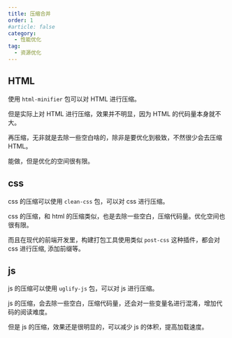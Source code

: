 ```yaml
---
title: 压缩合并
order: 1
#article: false
category:
  - 性能优化
tag:
  - 资源优化
---
```


## HTML 

使用 `html-minifier` 包可以对 HTML 进行压缩。

但是实际上对 HTML 进行压缩，效果并不明显，因为 HTML 的代码量本身就不大。

再压缩，无非就是去除一些空白啥的，除非是要优化到极致，不然很少会去压缩 HTML。

能做，但是优化的空间很有限。

## css

css 的压缩可以使用 `clean-css` 包，可以对 css 进行压缩。

css 的压缩，和 html 的压缩类似，也是去除一些空白，压缩代码量。优化空间也很有限。

而且在现代的前端开发里，构建打包工具使用类似 `post-css` 这种插件，都会对 css 进行压缩, 添加前缀等。

## js 

js 的压缩可以使用 `uglify-js` 包，可以对 js 进行压缩。

js 的压缩，会去除一些空白，压缩代码量，还会对一些变量名进行混淆，增加代码的阅读难度。

但是 js 的压缩，效果还是很明显的，可以减少 js 的体积，提高加载速度。

